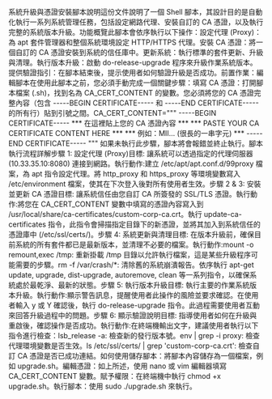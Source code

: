 系統升級與憑證安裝腳本說明這份文件說明了一個 Shell 腳本，其設計目的是自動化執行一系列系統管理任務，包括設定網路代理、安裝自訂的 CA 憑證，以及執行完整的系統版本升級。功能概覽此腳本會依序執行以下操作：設定代理 (Proxy)：為 apt 套件管理器和整個系統環境設定 HTTP/HTTPS 代理。安裝 CA 憑證：將一個自訂的 CA 憑證安裝到系統的信任庫中。更新系統：執行標準的套件更新、升級與清理。執行版本升級：啟動 do-release-upgrade 程序來升級作業系統版本。提供驗證指引：在腳本結束後，提示使用者如何驗證升級是否成功。前置作業：編輯腳本在使用此腳本之前，您必須手動完成一個關鍵步驟：填寫 CA 憑證：打開腳本檔案 (.sh)，找到名為 CA_CERT_CONTENT 的變數。您必須將您的 CA 憑證完整內容（包含 -----BEGIN CERTIFICATE----- 和 -----END CERTIFICATE----- 的所有行）貼到引號之間。CA_CERT_CONTENT="""
-----BEGIN CERTIFICATE-----
*** 在這裡貼上您的 CA 憑證內容 ***
*** PASTE YOUR CA CERTIFICATE CONTENT HERE ***
*** 例如：MII... (很長的一串字元) ***
-----END CERTIFICATE-----
"""
如果未執行此步驟，腳本將會報錯並終止執行。腳本執行流程詳解步驟 1: 設定代理 (Proxy)目標: 讓系統可以透過指定的代理伺服器 (10.33.35.10:8080) 連接到網路。執行動作:建立 /etc/apt/apt.conf.d/99proxy 檔案，為 apt 指令設定代理。將 http_proxy 和 https_proxy 等環境變數寫入 /etc/environment 檔案，使其在下次登入後對所有使用者生效。步驟 2 & 3: 安裝並更新 CA 憑證目標: 讓系統信任由您自訂 CA 所簽發的 SSL/TLS 憑證。執行動作:將您在 CA_CERT_CONTENT 變數中填寫的憑證內容寫入到 /usr/local/share/ca-certificates/custom-corp-ca.crt。執行 update-ca-certificates 指令，此指令會掃描指定目錄下的新憑證，並將其加入到系統信任的憑證庫中 (/etc/ssl/certs/)。步驟 4: 系統更新與清理目標: 在版本升級前，確保目前系統的所有套件都已是最新版本，並清理不必要的檔案。執行動作:mount -o remount,exec /tmp: 重新掛載 /tmp 目錄以允許執行檔案，這是某些升級程序可能需要的步驟。rm -f /var/crash/*: 清除舊的系統崩潰報告。依序執行 apt-get update, upgrade, dist-upgrade, autoremove, clean 等一系列指令，以確保系統處於最乾淨、最新的狀態。步驟 5: 執行版本升級目標: 執行主要的作業系統版本升級。執行動作:顯示警告訊息，提醒使用者此操作的風險並要求確認。在使用者輸入 y 或 Y 確認後，執行 do-release-upgrade 指令。此過程需要使用者互動來回答升級過程中的問題。步驟 6: 顯示驗證說明目標: 指導使用者如何在升級與重啟後，確認操作是否成功。執行動作:在終端機輸出文字，建議使用者執行以下指令進行檢查：lsb_release -a: 檢查新的發行版本號。env | grep -i proxy: 檢查代理環境變數是否生效。ls /etc/ssl/certs/ | grep 'custom-corp-ca.crt': 檢查自訂 CA 憑證是否已成功連結。如何使用儲存腳本：將腳本內容儲存為一個檔案，例如 upgrade.sh。編輯憑證：如上所述，使用 nano 或 vim 編輯器填寫 CA_CERT_CONTENT 變數。賦予權限：在終端機中執行 chmod +x upgrade.sh。執行腳本：使用 sudo ./upgrade.sh 來執行。
